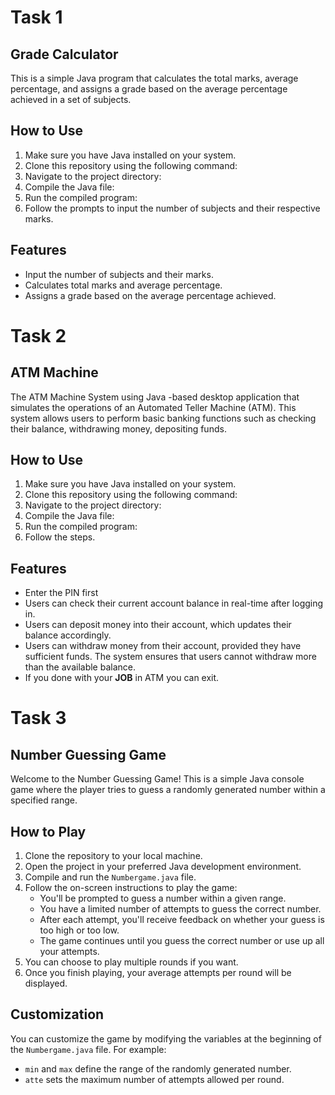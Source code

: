 # Task 1
## Grade Calculator

This is a simple Java program that calculates the total marks, average percentage, and assigns a grade based on the average percentage achieved in a set of subjects.

## How to Use

1. Make sure you have Java installed on your system.
2. Clone this repository using the following command:
3. Navigate to the project directory:
4. Compile the Java file:
5. Run the compiled program:
6. Follow the prompts to input the number of subjects and their respective marks.

## Features

- Input the number of subjects and their marks.
- Calculates total marks and average percentage.
- Assigns a grade based on the average percentage achieved.


# Task 2 
## ATM Machine

The ATM Machine System using Java -based desktop application that simulates the operations of an Automated Teller Machine (ATM). This system allows users to perform basic banking functions such as checking their balance, withdrawing money, depositing funds.

## How to Use

1. Make sure you have Java installed on your system.
2. Clone this repository using the following command:
3. Navigate to the project directory:
4. Compile the Java file:
5. Run the compiled program:
6. Follow the steps.

## Features

- Enter the PIN first
- Users can check their current account balance in real-time after logging in.
- Users can deposit money into their account, which updates their balance accordingly.
- Users can withdraw money from their account, provided they have sufficient funds.
  The system ensures that users cannot withdraw more than the available balance.
- If you done with your **JOB** in ATM you can exit.

# Task 3
## Number Guessing Game

Welcome to the Number Guessing Game! This is a simple Java console game where the player tries to guess a randomly generated number within a specified range.

## How to Play

1. Clone the repository to your local machine.
2. Open the project in your preferred Java development environment.
3. Compile and run the `Numbergame.java` file.
4. Follow the on-screen instructions to play the game:
   - You'll be prompted to guess a number within a given range.
   - You have a limited number of attempts to guess the correct number.
   - After each attempt, you'll receive feedback on whether your guess is too high or too low.
   - The game continues until you guess the correct number or use up all your attempts.
5. You can choose to play multiple rounds if you want.
6. Once you finish playing, your average attempts per round will be displayed.

## Customization

You can customize the game by modifying the variables at the beginning of the `Numbergame.java` file. For example:
- `min` and `max` define the range of the randomly generated number.
- `atte` sets the maximum number of attempts allowed per round.
 
